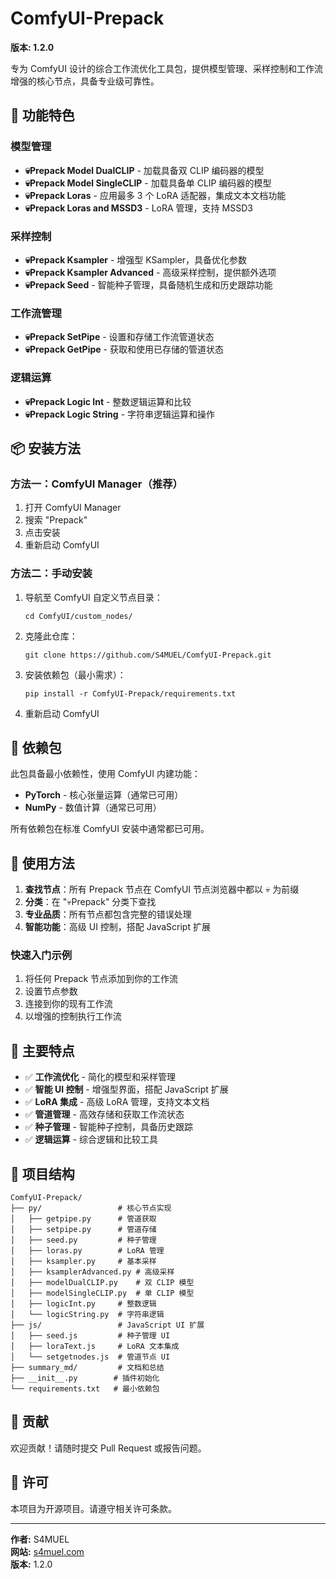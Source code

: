 # ComfyUI-Prepack

**版本: 1.2.0**

专为 ComfyUI 设计的综合工作流优化工具包，提供模型管理、采样控制和工作流增强的核心节点，具备专业级可靠性。

## 🚀 功能特色

### 模型管理
- **💀Prepack Model DualCLIP** - 加载具备双 CLIP 编码器的模型
- **💀Prepack Model SingleCLIP** - 加载具备单 CLIP 编码器的模型
- **💀Prepack Loras** - 应用最多 3 个 LoRA 适配器，集成文本文档功能
- **💀Prepack Loras and MSSD3** - LoRA 管理，支持 MSSD3

### 采样控制
- **💀Prepack Ksampler** - 增强型 KSampler，具备优化参数
- **💀Prepack Ksampler Advanced** - 高级采样控制，提供额外选项
- **💀Prepack Seed** - 智能种子管理，具备随机生成和历史跟踪功能

### 工作流管理
- **💀Prepack SetPipe** - 设置和存储工作流管道状态
- **💀Prepack GetPipe** - 获取和使用已存储的管道状态

### 逻辑运算
- **💀Prepack Logic Int** - 整数逻辑运算和比较
- **💀Prepack Logic String** - 字符串逻辑运算和操作

## 📦 安装方法

### 方法一：ComfyUI Manager（推荐）
1. 打开 ComfyUI Manager
2. 搜索 "Prepack"
3. 点击安装
4. 重新启动 ComfyUI

### 方法二：手动安装
1. 导航至 ComfyUI 自定义节点目录：
   ```
   cd ComfyUI/custom_nodes/
   ```
2. 克隆此仓库：
   ```
   git clone https://github.com/S4MUEL/ComfyUI-Prepack.git
   ```
3. 安装依赖包（最小需求）：
   ```
   pip install -r ComfyUI-Prepack/requirements.txt
   ```
4. 重新启动 ComfyUI

## 🔧 依赖包

此包具备最小依赖性，使用 ComfyUI 内建功能：
- **PyTorch** - 核心张量运算（通常已可用）
- **NumPy** - 数值计算（通常已可用）

所有依赖包在标准 ComfyUI 安装中通常都已可用。

## 📖 使用方法

1. **查找节点**：所有 Prepack 节点在 ComfyUI 节点浏览器中都以 💀 为前缀
2. **分类**：在 "💀Prepack" 分类下查找
3. **专业品质**：所有节点都包含完整的错误处理
4. **智能功能**：高级 UI 控制，搭配 JavaScript 扩展

### 快速入门示例
1. 将任何 Prepack 节点添加到你的工作流
2. 设置节点参数
3. 连接到你的现有工作流
4. 以增强的控制执行工作流

## 🎯 主要特点

- ✅ **工作流优化** - 简化的模型和采样管理
- ✅ **智能 UI 控制** - 增强型界面，搭配 JavaScript 扩展
- ✅ **LoRA 集成** - 高级 LoRA 管理，支持文本文档
- ✅ **管道管理** - 高效存储和获取工作流状态
- ✅ **种子管理** - 智能种子控制，具备历史跟踪
- ✅ **逻辑运算** - 综合逻辑和比较工具

## 📁 项目结构

```
ComfyUI-Prepack/
├── py/                 # 核心节点实现
│   ├── getpipe.py      # 管道获取
│   ├── setpipe.py      # 管道存储
│   ├── seed.py         # 种子管理
│   ├── loras.py        # LoRA 管理
│   ├── ksampler.py     # 基本采样
│   ├── ksamplerAdvanced.py # 高级采样
│   ├── modelDualCLIP.py    # 双 CLIP 模型
│   ├── modelSingleCLIP.py  # 单 CLIP 模型
│   ├── logicInt.py     # 整数逻辑
│   └── logicString.py  # 字符串逻辑
├── js/                 # JavaScript UI 扩展
│   ├── seed.js         # 种子管理 UI
│   ├── loraText.js     # LoRA 文本集成
│   └── setgetnodes.js  # 管道节点 UI
├── summary_md/         # 文档和总结
├── __init__.py        # 插件初始化
└── requirements.txt   # 最小依赖包
```

## 🤝 贡献

欢迎贡献！请随时提交 Pull Request 或报告问题。

## 📜 许可

本项目为开源项目。请遵守相关许可条款。

---

**作者:** S4MUEL  
**网站:** [s4muel.com](https://s4muel.com)  
**版本:** 1.2.0